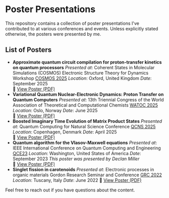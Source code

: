 # Poster Presentations

This repository contains a collection of poster presentations I've contributed to at various conferences and events. Unless explicitly stated otherwise, the posters were presented by me.

## List of Posters

- **Approximate quantum circuit compilation for proton-transfer kinetics on quantum processors**
  *Presented at*: Coherent States in Molecular Simulations (COSMOS) Electronic Structure Theory for Dynamics Workshop [COSMOS 2025](https://cosmosproject.co.uk/news/el_str_4_dynamics/)
  *Location*: Oxford, United Kingdom
  *Date*: September 2025  
  📄 [View Poster (PDF)](https://github.com/DilhanM/Posters/blob/master/COSMOS2025/COSMOS.pdf)
- **Variational Quantum Nuclear-Electronic Dynamics: Proton Transfer on Quantum Computers**
  *Presented at*: 13th Triennial Congress of the World Association of Theoretical and Computational Chemists [WATOC 2025](https://watoc2025.no)
  *Location*: Oslo, Norway
  *Date*: June 2025  
  📄 [View Poster (PDF)](https://github.com/DilhanM/Posters/blob/master/WATOC2025/WATOC.pdf)
- **Boosted Imaginary Time Evolution of Matrix Product States**
  *Presented at*: Quantum Computing for Natural Science Conference [QCNS 2025](https://di.ku.dk/english/event-calendar-2025/quantum-computing-for-natural-science/)
  *Location*: Copenhagen, Denmark
  *Date*: April 2025  
  📄 [View Poster (PDF)](https://github.com/DilhanM/Posters/blob/master/QCNS2025/QCNS.pdf)
- **Quantum algorithm for the Vlasov-Maxwell equations**
  *Presented at*: IEEE International Conference on Quantum Computing and Engineering [QCE23](https://qce.quantum.ieee.org/2023/)
  *Location*: Washington, United States of America
  *Date*: September 2023
  *This poster was presented by Declan Miller*  
  📄 [View Poster (PDF)](https://github.com/DilhanM/Posters/blob/master/ieee_qw_2023_poster/ieee_qw_2023_poster.pdf)
- **Singlet fission in carotenoids**
  *Presented at*: Electronic processes in organic materials Gordon Research Seminar and Conference [GRC 2022](https://www.grc.org/electronic-processes-in-organic-materials-conference/2022/)
  *Location*: Tuscany, Italy
  *Date*: June 2022
  📄 [View Poster (PDF)](https://github.com/DilhanM/Posters/blob/master/GRC2022/GRC.pdf)

 


Feel free to reach out if you have questions about the content.
